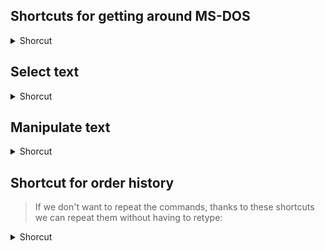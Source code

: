 
## Shortcuts for getting around MS-DOS
<details>
           <summary>Shorcut</summary>

Shortcut | Description
------------ | -------------
Beginning end | Move the insertion point to the start or end of the current line.
Ctrl + Left / Right Arrow | Moves the insertion point to the beginning of the previous or next word on the current line.
Ctrl + up / down arrow | scroll the page up or down without moving the insertion point.
Ctrl + H | enter or exit dialing mode. Note that you can still use the left and right arrow keys to move the insertion point left or right on the current line, with mark mode on or off.
</details>

## Select text
<details>
           <summary>Shorcut</summary>

Shortcut | Description
------------ | -------------
Ctrl + A | Select all the text in the current line. Press Ctrl + A again to select all text in the CMD buffer.
Shift + Left Arrow / Right Arrow | Extends the current selection by one character to the left or right.
Shift + Ctrl + Left Arrow / Right Arrow | Extends the current selection by one word to the left or to the right.
Shift + Up Arrow / Down Arrow | Extends the current selection up or down one line. The selection extends to the same position on the previous or next row.
Shift + Home | extends the current selection to the start of a command. Press Shift + Home again to include the path (for example, C: Windows system32) in the selection.
Shift + End | extends the current selection to the end of the line.
Ctrl + Shift + Start / End | Extends the current selection to the start or end of the screen buffer.
Shift + Previous page / Next page | Extends the current selection up or down one page.
</details>

## Manipulate text
<details>
           <summary>Shorcut</summary>

Shortcut | Description
------------ | -------------
Ctrl + C (or Ctrl + Insert) | copies the currently selected text.
F2 then a letter | Copy the text to the right of the insertion point up to the letter you wrote.
Ctrl + V (or Shift + Insert) | paste the text from the clipboard.
Going back | delete the character to the left of the insertion point.
Ctrl + Backspace | deletes the word to the left of the insertion point.
Tab | automatically fill in a folder name.
Escape | deletes the current line of text.
Insert | Activate insert mode. When insert mode is on, everything you type is inserted in its current location. When disabled, anything you write overwrites what already exists.
Ctrl + Start / End | Removes the text from the insertion point at the start or end of the current line.
Ctrl + Z | marks the end of a line. The text you will write later will take this point into account on this line.
</details>

## Shortcut for order history
> If we don't want to repeat the commands, thanks to these shortcuts we can repeat them without having to retype:
<details>
           <summary>Shorcut</summary>

Shortcut | Description
------------ | -------------
F3 | Repeat the previous command.
Up / down arrow | Scroll through the previous commands you entered in the current session. You can also press F5 instead of the up arrow to scroll through the command history.
Right arrow (or F1) | recreate the character from the previous command.
F7 | displays the history of previous commands. You can use the up / down arrow keys to select any command and then press the Enter key to execute the command.
Alt + F7 | clears the command history.
F8 | Scroll through the command history to the commands that correspond to the current command. This is useful if you want to type part of a command that you have used multiple times and then scroll through the history to find exactly the command that you want to repeat.
Ctrl + C | abandons the line being entered or a command in progress.
</details>
